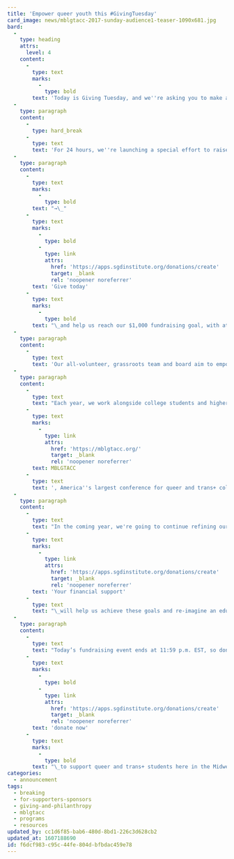 ```yaml
---
title: 'Empower queer youth this #GivingTuesday'
card_image: news/mblgtacc-2017-sunday-audience1-teaser-1090x681.jpg
bard:
  -
    type: heading
    attrs:
      level: 4
    content:
      -
        type: text
        marks:
          -
            type: bold
        text: 'Today is Giving Tuesday, and we''re asking you to make an impact by investing in and empowering queer and trans+ youth.'
  -
    type: paragraph
    content:
      -
        type: hard_break
      -
        type: text
        text: 'For 24 hours, we''re launching a special effort to raise critically needed funds that allow the Institute to connect, educate, and empower queer and trans+ college students in the Midwest.'
  -
    type: paragraph
    content:
      -
        type: text
        marks:
          -
            type: bold
        text: "→\_"
      -
        type: text
        marks:
          -
            type: bold
          -
            type: link
            attrs:
              href: 'https://apps.sgdinstitute.org/donations/create'
              target: _blank
              rel: 'noopener noreferrer'
        text: 'Give today'
      -
        type: text
        marks:
          -
            type: bold
        text: "\_and help us reach our $1,000 fundraising goal, with at least 20 monthly sustaining donors."
  -
    type: paragraph
    content:
      -
        type: text
        text: 'Our all-volunteer, grassroots team and board aim to empower students of diverse sexualities and genders to create sustainable change, lead higher education colleagues in adopting relevant and inclusive practices, and advance knowledge of sexuality and gender through advocacy and expansive programming.'
  -
    type: paragraph
    content:
      -
        type: text
        text: "Each year, we work alongside college students and higher education professionals to host\_"
      -
        type: text
        marks:
          -
            type: link
            attrs:
              href: 'https://mblgtacc.org/'
              target: _blank
              rel: 'noopener noreferrer'
        text: MBLGTACC
      -
        type: text
        text: ', America''s largest conference for queer and trans+ college students. For the entire lifecycle of the planning process, we''re there to provide professional development and tailored mentorship that builds student organizers’ project management skills, creativity, and confidence, and culminates in an outstanding attendee experience.'
  -
    type: paragraph
    content:
      -
        type: text
        text: "In the coming year, we're going to continue refining our organizational framework to ensure we remain ready at the leading edge of emerging needs and that we're addressing the issues important to members of our community. To do this, we need to meet two important goals: hire a full-time, paid staff member within one year and maintain stipends for volunteer team members.\_"
      -
        type: text
        marks:
          -
            type: link
            attrs:
              href: 'https://apps.sgdinstitute.org/donations/create'
              target: _blank
              rel: 'noopener noreferrer'
        text: 'Your financial support'
      -
        type: text
        text: "\_will help us achieve these goals and re-imagine an educational climate that embraces diverse sexualities and genders."
  -
    type: paragraph
    content:
      -
        type: text
        text: "Today’s fundraising event ends at 11:59 p.m. EST, so don’t wait,\_"
      -
        type: text
        marks:
          -
            type: bold
          -
            type: link
            attrs:
              href: 'https://apps.sgdinstitute.org/donations/create'
              target: _blank
              rel: 'noopener noreferrer'
        text: 'donate now'
      -
        type: text
        marks:
          -
            type: bold
        text: "\_to support queer and trans+ students here in the Midwest."
categories:
  - announcement
tags:
  - breaking
  - for-supporters-sponsors
  - giving-and-philanthropy
  - mblgtacc
  - programs
  - resources
updated_by: cc1d6f85-bab6-480d-8bd1-226c3d628cb2
updated_at: 1607188690
id: f6dcf983-c95c-44fe-804d-bfbdac459e78
---
```

